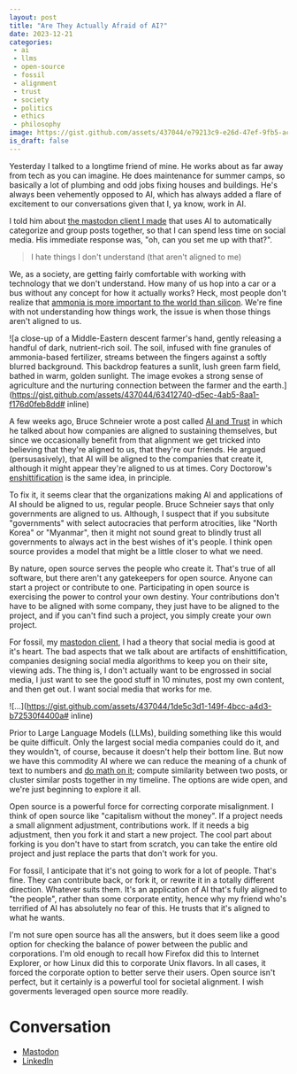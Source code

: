 ```yaml
---
layout: post
title: "Are They Actually Afraid of AI?"
date: 2023-12-21
categories:
 - ai
 - llms
 - open-source
 - fossil
 - alignment
 - trust
 - society
 - politics
 - ethics
 - philosophy
image: https://gist.github.com/assets/437044/e79213c9-e26d-47ef-9fb5-ac45ebd24696
is_draft: false
---
```


Yesterday I talked to a longtime friend of mine. He works about as far away from tech as you can imagine.
He does maintenance for summer camps, so basically a lot of plumbing and odd jobs fixing houses and buildings.
He's always been vehemently opposed to AI, which has always added a flare of excitement to our conversations
given that I, ya know, work in AI.

I told him about [the mastodon client I made][fossil] that uses AI to automatically categorize and group
posts together, so that I can spend less time on social media. His immediate response was, "oh, can you set
me up with that?".

> I hate things I don't understand (that aren't aligned to me)

We, as a society, are getting fairly comfortable with working with technology that we don't understand.
How many of us hop into a car or a bus without any concept for how it actually works? Heck, most people don't
realize that [ammonia is more important to the world than silicon][amonia]. We're fine with not understanding 
how things work, the issue is when those things aren't aligned to us.

![a close-up of a Middle-Eastern descent farmer's hand, gently releasing a handful of dark, nutrient-rich soil. The soil, infused with fine granules of ammonia-based fertilizer, streams between the fingers against a softly blurred background. This backdrop features a sunlit, lush green farm field, bathed in warm, golden sunlight. The image evokes a strong sense of agriculture and the nurturing connection between the farmer and the earth.](https://gist.github.com/assets/437044/63412740-d5ec-4ab5-8aa1-f176d0feb8dd# inline)

A few weeks ago, Bruce Schneier wrote a post called [AI and Trust][schnier] in which he talked about how companies 
are aligned to sustaining themselves, but since we occasionally benefit from that alignment we get tricked 
into believing that they're aligned to us, that they're our friends. He argued (persusasively), that AI will
be aligned to the companies that create it, although it might appear they're aligned to us at times. Cory Doctorow's 
[enshittification][enshittification] is the same idea, in principle.

To fix it, it seems clear that the organizations making AI and applications of AI should be aligned to us, 
regular people.
Bruce Schneier says that only governments are aligned to us. Although, I suspect that if you subsitute
"governments" with select autocracies that perform atrocities, like "North Korea" or "Myanmar", then it might not
sound great to blindly trust all governments to always act in the best wishes of it's people. I think open source
provides a model that might be a little closer to what we need.

By nature, open source serves the people who create it. That's true of all software, but there aren't any
gatekeepers for open source. Anyone can start a project or contribute to one. Participating in open source
is exercising the power to control your own destiny. Your contributions don't have to be aligned with some company,
they just have to be aligned to the project, and if you can't find such a project, you simply create your own
project.

For fossil, my [mastodon client][github], I had a theory that social media is good at it's heart. The bad aspects
that we talk about are artifacts of enshittification, companies designing social media algorithms to keep you
on their site, viewing ads. The thing is, I don't actually want to be engrossed in social media, I just want
to see the good stuff in 10 minutes, post my own content, and then get out. I want social media that works for me.

![...](https://gist.github.com/assets/437044/1de5c3d1-149f-4bcc-a4d3-b72530f4400a# inline)

Prior to Large Language Models (LLMs), building something like this would be quite difficult. Only the largest social
media companies could do it, and they wouldn't, of course, because it doesn't help their bottom line. But now
we have this commodity AI where we can reduce the meaning of a chunk of text to numbers and 
[do math on it][embeddings]; compute similarity between two posts, or cluster similar posts together in my 
timeline. The options are wide open, and we're just beginning to explore it all.

Open source is a powerful force for correcting corporate misalignment. I think of open source like "capitalism
without the money". If a project needs a small alignment adjustment, contributions work. If it needs a big
adjustment, then you fork it and start a new project. The cool part about forking is you don't have to start
from scratch, you can take the entire old project and just replace the parts that don't work for you.

For fossil, I anticipate that it's not going to work for a lot of people. That's fine. They can contribute back,
or fork it, or rewrite it in a totally different direction. Whatever suits them. It's an application of AI that's
fully aligned to "the people", rather than some corporate entity, hence why my friend who's terrified of AI
has absolutely no fear of this. He trusts that it's aligned to what he wants.

I'm not sure open source has all the answers, but it does seem like a good option for checking the balance of
power between the public and corporations. I'm old enough to recall how Firefox did this to Internet Explorer, or
how Linux did this to corporate Unix flavors. In all cases, it forced the corporate option to better serve their
users. Open source isn't perfect, but it certainly is a powerful tool for societal alignment. I wish goverments 
leveraged open source more readily.


# Conversation

* [Mastodon](https://hachyderm.io/@kellogh/111618404480295496)
* [LinkedIn](https://www.linkedin.com/posts/tim-kellogg-69802913_are-they-actually-afraid-of-ai-activity-7143578361078902785-TX4v?utm_source=share&utm_medium=member_desktop)



 [fossil]: https://timkellogg.me/blog/2023/12/19/fossil
 [github]: https://github.com/tkellogg/fossil/
 [amonia]: https://www.economist.com/christmas-specials/2022/12/20/deadly-dirty-indispensable-the-nitrogen-industry-has-changed-the-world
 [schnier]: https://www.schneier.com/blog/archives/2023/12/ai-and-trust.html
 [enshittification]: https://www.eff.org/deeplinks/2023/04/platforms-decay-lets-put-users-first
 [embeddings]: https://simonwillison.net/2023/Oct/23/embeddings/
